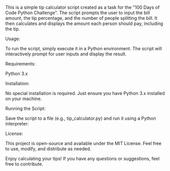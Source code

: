This is a simple tip calculator script created as a task for the "100 Days of Code Python Challenge". The script prompts the user to input the bill amount, the tip percentage, and the number of people splitting the bill. It then calculates and displays the amount each person should pay, including the tip.

Usage:

To run the script, simply execute it in a Python environment. The script will interactively prompt for user inputs and display the result.

Requirements:

Python 3.x

Installation:

No special installation is required. Just ensure you have Python 3.x installed on your machine.

Running the Script:

Save the script to a file (e.g., tip_calculator.py) and run it using a Python interpreter:

License:

This project is open-source and available under the MIT License. Feel free to use, modify, and distribute as needed.


Enjoy calculating your tips! If you have any questions or suggestions, feel free to contribute.









